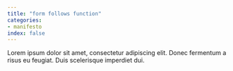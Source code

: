 ```yaml
---
title: "form follows function"
categories:
- manifesto
index: false
---
```

Lorem ipsum dolor sit amet, consectetur adipiscing elit. Donec fermentum a risus eu feugiat. Duis scelerisque imperdiet dui.
<!--more-->